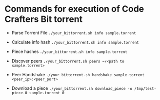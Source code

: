# Commands for execution of Code Crafters Bit torrent 

- Parse Torrent File
`./your_bittorrent.sh info sample.torrent`


- Calculate info hash
`./your_bittorrent.sh info sample.torrent`

- Piece hashes
`./your_bittorrent.sh info sample.torrent`

- Discover peers
`./your_bittorrent.sh peers ~/<path to sample.torrent>`

- Peer Handshake
`./your_bittorrent.sh handshake sample.torrent <peer_ip>:<peer_port>`

- Download a piece
`./your_bittorrent.sh download_piece -o /tmp/test-piece-0 sample.torrent 0`